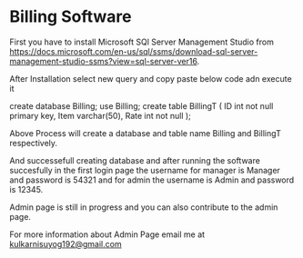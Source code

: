 # Billing Software

First you have to install Microsoft SQl Server Management Studio from https://docs.microsoft.com/en-us/sql/ssms/download-sql-server-management-studio-ssms?view=sql-server-ver16.

After Installation select new query and copy paste below code adn execute it

create database Billing;
use Billing;
create table BillingT
(
	ID int not null primary key,
	Item varchar(50),
	Rate int not null
);

Above Process will create a database and table name Billing and BillingT respectively.

And successefull creating database and after running the software succesfully in the first login page the username for manager is Manager and password is 54321
and for admin the username is Admin and password is 12345.

Admin page is still in progress and you can also contribute to the admin page.

For more information about Admin Page email me at kulkarnisuyog192@gmail.com
